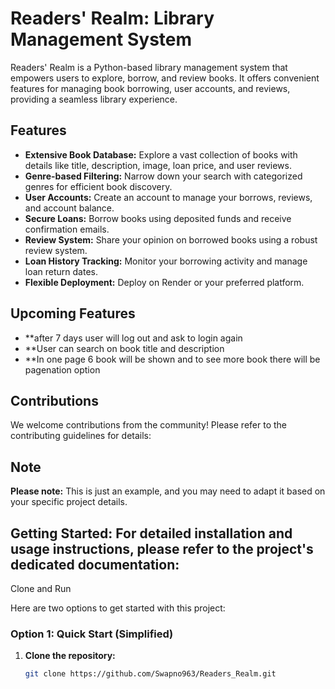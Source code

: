 # Readers' Realm: Library Management System

Readers' Realm is a Python-based library management system that empowers users to explore, borrow, and review books. It offers convenient features for managing book borrowing, user accounts, and reviews, providing a seamless library experience.

## Features

* **Extensive Book Database:** Explore a vast collection of books with details like title, description, image, loan price, and user reviews.
* **Genre-based Filtering:** Narrow down your search with categorized genres for efficient book discovery.
* **User Accounts:** Create an account to manage your borrows, reviews, and account balance.
* **Secure Loans:** Borrow books using deposited funds and receive confirmation emails.
* **Review System:** Share your opinion on borrowed books using a robust review system.
* **Loan History Tracking:** Monitor your borrowing activity and manage loan return dates.
* **Flexible Deployment:** Deploy on Render or your preferred platform.

## Upcoming Features
* **after 7 days user will log out and ask to login again
* **User can search on book title and description
* **In one page 6 book will be shown and to see more book there will be pagenation option

## Contributions

We welcome contributions from the community! Please refer to the contributing guidelines for details: 

## Note
**Please note:** This is just an example, and you may need to adapt it based on your specific project details.


## Getting Started:  For detailed installation and usage instructions, please refer to the project's dedicated documentation: 

Clone and Run

Here are two options to get started with this project:

### Option 1: Quick Start (Simplified)

1. **Clone the repository:**

   ```bash
   git clone https://github.com/Swapno963/Readers_Realm.git

